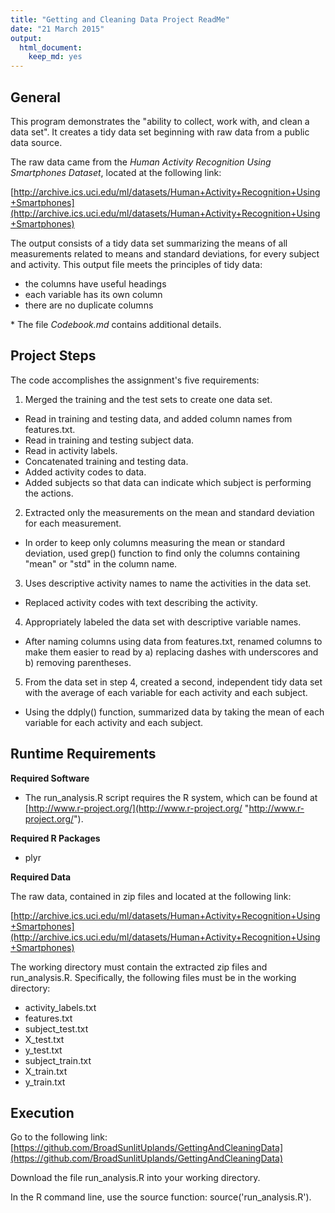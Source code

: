 ```yaml
---
title: "Getting and Cleaning Data Project ReadMe"
date: "21 March 2015"
output:
  html_document:
    keep_md: yes
---
```


## General ##

This program demonstrates the "ability to collect, work with, and clean a data set". It creates a tidy data set beginning with raw data from a public data source.

The raw data came from the *Human Activity Recognition Using Smartphones Dataset*, located at the following link:

[http://archive.ics.uci.edu/ml/datasets/Human+Activity+Recognition+Using+Smartphones](http://archive.ics.uci.edu/ml/datasets/Human+Activity+Recognition+Using+Smartphones)


The output consists of a tidy data set summarizing the means of all measurements related to means and standard deviations, for every subject and activity. This output file meets the principles of tidy data: 
- the columns have useful headings
- each variable has its own column
- there are no duplicate columns

\* The file *Codebook.md* contains additional details.

## Project Steps ##

The code accomplishes the assignment's five requirements:

1) Merged the training and the test sets to create one data set.

- Read in training and testing data, and added column names from features.txt.
- Read in training and testing subject data.
- Read in activity labels.
- Concatenated training and testing data.
- Added activity codes to data.
- Added subjects so that data can indicate which subject is performing the actions.

2) Extracted only the measurements on the mean and standard deviation for each measurement. 

- In order to keep only columns measuring the mean or standard deviation, used grep() function to find only the columns containing "mean" or "std" in the column name.

3) Uses descriptive activity names to name the activities in the data set.

- Replaced activity codes with text describing the activity.

4) Appropriately labeled the data set with descriptive variable names. 

- After naming columns using data from features.txt, renamed columns to make them easier to read by a) replacing dashes with underscores and b) removing parentheses.

5) From the data set in step 4, created a second, independent tidy data set with the average of each variable for each activity and each subject.

- Using the ddply() function, summarized data by taking the mean of each variable for each activity and each subject.

## Runtime Requirements

**Required Software**

- The run_analysis.R script requires the R system, which can be found at [http://www.r-project.org/](http://www.r-project.org/ "http://www.r-project.org/").

**Required R Packages**

- plyr

**Required Data**

The raw data, contained in zip files and located at the following link:

[http://archive.ics.uci.edu/ml/datasets/Human+Activity+Recognition+Using+Smartphones](http://archive.ics.uci.edu/ml/datasets/Human+Activity+Recognition+Using+Smartphones)

The working directory must contain the extracted zip files and run_analysis.R. Specifically, the following files must be in the working directory:

- activity_labels.txt 
- features.txt 
- subject_test.txt 
- X_test.txt 
- y_test.txt
- subject_train.txt 
- X_train.txt 
- y_train.txt 

## Execution ##

Go to the following link:
[https://github.com/BroadSunlitUplands/GettingAndCleaningData](https://github.com/BroadSunlitUplands/GettingAndCleaningData)

Download the file run_analysis.R into your working directory.

In the R command line, use the source function: source('run_analysis.R').

